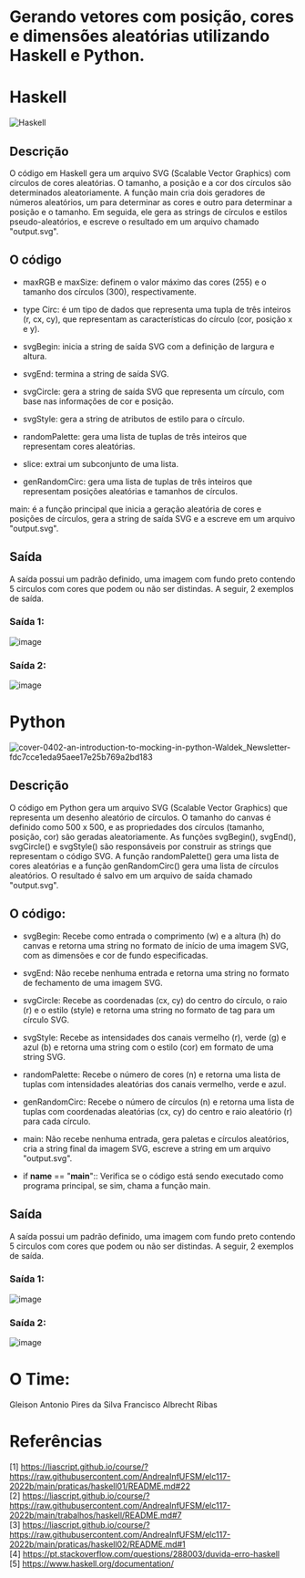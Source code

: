 # Gerando vetores com posição, cores e dimensões aleatórias utilizando Haskell e Python.

# Haskell
![Haskell](https://user-images.githubusercontent.com/74078237/215369757-32c7f039-ba71-4f8f-9c1b-91135b8e6d83.png)

## Descrição 
O código em Haskell gera um arquivo SVG (Scalable Vector Graphics) com círculos de cores aleatórias. O tamanho, a posição e a cor dos círculos são determinados aleatoriamente. A função main cria dois geradores de números aleatórios, um para determinar as cores e outro para determinar a posição e o tamanho. Em seguida, ele gera as strings de círculos e estilos  pseudo-aleatórios, e escreve o resultado em um arquivo chamado "output.svg".

## O código
- maxRGB e maxSize: definem o valor máximo das cores (255) e o tamanho dos círculos (300), respectivamente.

- type Circ: é um tipo de dados que representa uma tupla de três inteiros (r, cx, cy), que representam as características do círculo (cor, posição x e y).

- svgBegin: inicia a string de saída SVG com a definição de largura e altura.

- svgEnd: termina a string de saída SVG.

- svgCircle: gera a string de saída SVG que representa um círculo, com base nas informações de cor e posição.

- svgStyle: gera a string de atributos de estilo para o círculo.

- randomPalette: gera uma lista de tuplas de três inteiros que representam cores aleatórias.

- slice: extrai um subconjunto de uma lista.

- genRandomCirc: gera uma lista de tuplas de três inteiros que representam posições aleatórias e tamanhos de círculos.

main: é a função principal que inicia a geração aleatória de cores e posições de círculos, gera a string de saída SVG e a escreve em um arquivo "output.svg".

## Saída
A saída possui um padrão definido, uma imagem com fundo preto contendo 5 circulos com cores que podem ou não ser distindas. A seguir, 2 exemplos de saída.

### Saída 1:
![image](https://user-images.githubusercontent.com/74078237/215368515-e48f1f23-13ef-4f94-a373-19147b02b71d.png)

### Saída 2:
![image](https://user-images.githubusercontent.com/74078237/215368589-b6ea1bdb-6b3e-45ac-b7eb-528243a50931.png)

# Python
![cover-0402-an-introduction-to-mocking-in-python-Waldek_Newsletter-fdc7cce1eda95aee17e25b769a2bd183](https://user-images.githubusercontent.com/74078237/215369345-4951c1fa-4ab3-4356-a76e-a58ce55a8579.png)

## Descrição

O código em Python gera um arquivo SVG (Scalable Vector Graphics) que representa um desenho aleatório de círculos. O tamanho do canvas é definido como 500 x 500, e as propriedades dos círculos (tamanho, posição, cor) são geradas aleatoriamente. As funções svgBegin(), svgEnd(), svgCircle() e svgStyle() são responsáveis por construir as strings que representam o código SVG. A função randomPalette() gera uma lista de cores aleatórias e a função genRandomCirc() gera uma lista de círculos aleatórios. O resultado é salvo em um arquivo de saída chamado "output.svg".

## O código:
- svgBegin: Recebe como entrada o comprimento (w) e a altura (h) do canvas e retorna uma string no formato de início de uma imagem SVG, com as dimensões e cor de fundo especificadas.

- svgEnd: Não recebe nenhuma entrada e retorna uma string no formato de fechamento de uma imagem SVG.

- svgCircle: Recebe as coordenadas (cx, cy) do centro do círculo, o raio (r) e o estilo (style) e retorna uma string no formato de tag para um círculo SVG.

- svgStyle: Recebe as intensidades dos canais vermelho (r), verde (g) e azul (b) e retorna uma string com o estilo (cor) em formato de uma string SVG.

- randomPalette: Recebe o número de cores (n) e retorna uma lista de tuplas com intensidades aleatórias dos canais vermelho, verde e azul.

- genRandomCirc: Recebe o número de círculos (n) e retorna uma lista de tuplas com coordenadas aleatórias (cx, cy) do centro e raio aleatório (r) para cada círculo.

- main: Não recebe nenhuma entrada, gera paletas e círculos aleatórios, cria a string final da imagem SVG, escreve a string em um arquivo "output.svg".

- if __name__ == "__main__":: Verifica se o código está sendo executado como programa principal, se sim, chama a função main.


## Saída
A saída possui um padrão definido, uma imagem com fundo preto contendo 5 circulos com cores que podem ou não ser distindas. A seguir, 2 exemplos de saída.

### Saída 1:
![image](https://user-images.githubusercontent.com/74078237/215368633-8677be67-c2c9-4b03-ab9d-afc7f4967d76.png)

### Saída 2:
![image](https://user-images.githubusercontent.com/74078237/215368884-63a2e4f9-a93d-440d-b7da-7dc23948618e.png)

# O Time:

Gleison Antonio Pires da Silva
Francisco Albrecht Ribas

# Referências
[1] https://liascript.github.io/course/?https://raw.githubusercontent.com/AndreaInfUFSM/elc117-2022b/main/praticas/haskell01/README.md#22 <br>
[2] https://liascript.github.io/course/?https://raw.githubusercontent.com/AndreaInfUFSM/elc117-2022b/main/trabalhos/haskell/README.md#7 <br>
[3] https://liascript.github.io/course/?https://raw.githubusercontent.com/AndreaInfUFSM/elc117-2022b/main/praticas/haskell02/README.md#1 <br>
[4] https://pt.stackoverflow.com/questions/288003/duvida-erro-haskell <br>
[5] https://www.haskell.org/documentation/
